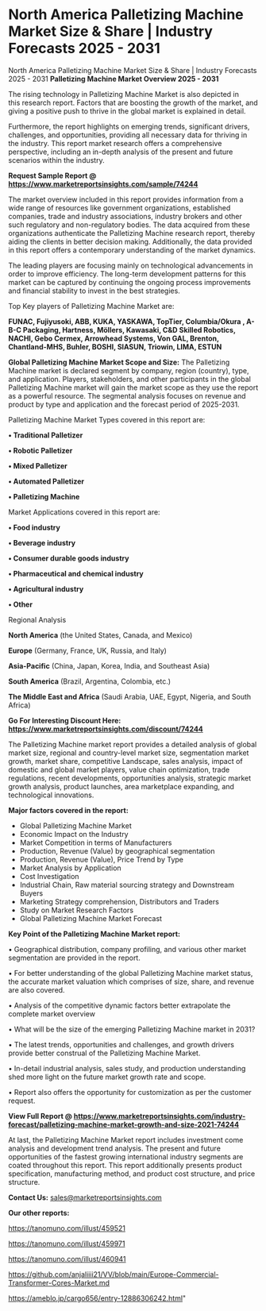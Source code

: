 # North America Palletizing Machine Market Size & Share | Industry Forecasts 2025 - 2031
North America Palletizing Machine Market Size & Share | Industry Forecasts 2025 - 2031
<Strong> Palletizing Machine Market Overview 2025 - 2031</strong>

The rising technology in Palletizing Machine Market is also depicted in this research report. Factors that are boosting the growth of the market, and giving a positive push to thrive in the global market is explained in detail.

Furthermore, the report highlights on emerging trends, significant drivers, challenges, and opportunities, providing all necessary data for thriving in the industry. This report market research offers a comprehensive perspective, including an in-depth analysis of the present and future scenarios within the industry.

<strong>Request Sample Report @ <a href=https://www.marketreportsinsights.com/sample/74244>https://www.marketreportsinsights.com/sample/74244</a></strong>

The market overview included in this report provides information from a wide range of resources like government organizations, established companies, trade and industry associations, industry brokers and other such regulatory and non-regulatory bodies. The data acquired from these organizations authenticate the Palletizing Machine research report, thereby aiding the clients in better decision making. Additionally, the data provided in this report offers a contemporary understanding of the market dynamics.

The leading players are focusing mainly on technological advancements in order to improve efficiency. The long-term development patterns for this market can be captured by continuing the ongoing process improvements and financial stability to invest in the best strategies.

Top Key players of Palletizing Machine Market are:

<strong>FUNAC, Fujiyusoki, ABB, KUKA, YASKAWA, TopTier, Columbia/Okura , A-B-C Packaging, Hartness, Möllers, Kawasaki, C&D Skilled Robotics, NACHI, Gebo Cermex, Arrowhead Systems, Von GAL, Brenton, Chantland-MHS, Buhler, BOSHI, SIASUN, Triowin, LIMA, ESTUN</strong>

<strong><b>Global Palletizing Machine Market Scope and Size:</b></strong>
The Palletizing Machine market is declared segment by company, region (country), type, and application. Players, stakeholders, and other participants in the global Palletizing Machine market will gain the market scope as they use the report as a powerful resource. The segmental analysis focuses on revenue and product by type and application and the forecast period of 2025-2031.

Palletizing Machine Market Types covered in this report are:

<strong>• Traditional Palletizer

• Robotic Palletizer

• Mixed Palletizer

• Automated Palletizer

• Palletizing Machine</strong>

Market Applications covered in this report are:

<strong>• Food industry

• Beverage industry

• Consumer durable goods industry

• Pharmaceutical and chemical industry

• Agricultural industry

• Other</strong> 

Regional Analysis

<strong>North America</strong> (the United States, Canada, and Mexico)

<strong>Europe</strong> (Germany, France, UK, Russia, and Italy)

<strong>Asia-Pacific</strong> (China, Japan, Korea, India, and Southeast Asia)

<strong>South America</strong> (Brazil, Argentina, Colombia, etc.)

<strong>The Middle East and Africa</strong> (Saudi Arabia, UAE, Egypt, Nigeria, and South Africa)

<strong>Go For Interesting Discount Here: <a href=https://www.marketreportsinsights.com/discount/74244>https://www.marketreportsinsights.com/discount/74244</a></strong>

The Palletizing Machine market report provides a detailed analysis of global market size, regional and country-level market size, segmentation market growth, market share, competitive Landscape, sales analysis, impact of domestic and global market players, value chain optimization, trade regulations, recent developments, opportunities analysis, strategic market growth analysis, product launches, area marketplace expanding, and technological innovations.

<strong><b>Major factors covered in the report:</b></strong>
<ul>
  <li>Global Palletizing Machine Market </li>
  <li>Economic Impact on the Industry</li>
  <li>Market Competition in terms of Manufacturers</li>
  <li>Production, Revenue (Value) by geographical segmentation</li>
  <li>Production, Revenue (Value), Price Trend by Type</li>
  <li>Market Analysis by Application</li>
  <li>Cost Investigation</li>
  <li>Industrial Chain, Raw material sourcing strategy and Downstream Buyers</li>
  <li>Marketing Strategy comprehension, Distributors and Traders</li>
  <li>Study on Market Research Factors</li>
  <li>Global Palletizing Machine Market Forecast</li>
</ul>

<strong><b>Key Point of the Palletizing Machine Market report:</b></strong>

• Geographical distribution, company profiling, and various other market segmentation are provided in the report.

• For better understanding of the global Palletizing Machine market status, the accurate market valuation which comprises of size, share, and revenue are also covered.

• Analysis of the competitive dynamic factors better extrapolate the complete market overview

• What will be the size of the emerging Palletizing Machine market in 2031?

• The latest trends, opportunities and challenges, and growth drivers provide better construal of the Palletizing Machine Market.

• In-detail industrial analysis, sales study, and production understanding shed more light on the future market growth rate and scope.

• Report also offers the opportunity for customization as per the customer request.

<strong><b>View Full Report @ <a href=https://www.marketreportsinsights.com/industry-forecast/palletizing-machine-market-growth-and-size-2021-74244>https://www.marketreportsinsights.com/industry-forecast/palletizing-machine-market-growth-and-size-2021-74244</a></b></strong>


At last, the Palletizing Machine Market report includes investment come analysis and development trend analysis. The present and future opportunities of the fastest growing international industry segments are coated throughout this report. This report additionally presents product specification, manufacturing method, and product cost structure, and price structure.

<strong>Contact Us:</strong>
sales@marketreportsinsights.com

<strong>Our other reports:</strong>

<a href=https://tanomuno.com/illust/459521>https://tanomuno.com/illust/459521</a>

<a href=https://tanomuno.com/illust/459971>https://tanomuno.com/illust/459971</a>

<a href=https://tanomuno.com/illust/460941>https://tanomuno.com/illust/460941</a>

<a href=https://github.com/anjaliiii21/VV/blob/main/Europe-Commercial-Transformer-Cores-Market.md>https://github.com/anjaliiii21/VV/blob/main/Europe-Commercial-Transformer-Cores-Market.md</a>

<a href=https://ameblo.jp/cargo656/entry-12886306242.html>https://ameblo.jp/cargo656/entry-12886306242.html</a>"
